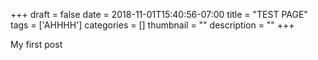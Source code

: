 +++ 
draft = false
date = 2018-11-01T15:40:56-07:00
title = "TEST PAGE"
tags = ['AHHHH']
categories = []
thumbnail = "<no value>"
description = ""
+++

My first post